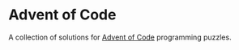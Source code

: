 # Advent of Code
A collection of solutions for [Advent of Code](https://adventofcode.com/) programming puzzles.
